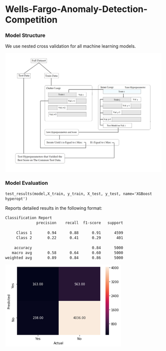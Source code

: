 # Wells-Fargo-Anomaly-Detection-Competition

### Model Structure

We use nested cross validation for all machine learning models.

![alt text](figures/flow.png)

### Model Evaluation
```
test_results(model,X_train, y_train, X_test, y_test, name='XGBoost hyperopt')
```

Reports detailed results in the following format:

```
Classification Report
              precision    recall  f1-score   support

     Class 1       0.94      0.88      0.91      4599
     Class 2       0.22      0.41      0.29       401

    accuracy                           0.84      5000
   macro avg       0.58      0.64      0.60      5000
weighted avg       0.89      0.84      0.86      5000
```
![alt text](figures/score.png)

